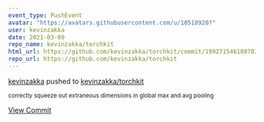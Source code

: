 ```yaml
---
event_type: PushEvent
avatar: "https://avatars.githubusercontent.com/u/10518920?"
user: kevinzakka
date: 2021-03-09
repo_name: kevinzakka/torchkit
html_url: https://github.com/kevinzakka/torchkit/commit/1992715461087834d8c405db37fa4790d8302c63
repo_url: https://github.com/kevinzakka/torchkit
---
```


<a href='https://github.com/kevinzakka' target='_blank'>kevinzakka</a> pushed to <a href='https://github.com/kevinzakka/torchkit' target='_blank'>kevinzakka/torchkit</a>

<small>correctly squeeze out extraneous dimensions in global max and avg pooling</small>

<a href='https://github.com/kevinzakka/torchkit/commit/1992715461087834d8c405db37fa4790d8302c63' target='_blank'>View Commit</a>